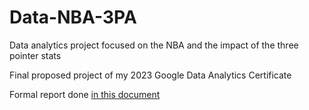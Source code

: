 # Data-NBA-3PA

Data analytics project focused on the NBA and the impact of the three pointer stats

Final proposed project of my 2023 Google Data Analytics Certificate

Formal report done [in this document](./Analysis.ipynb)